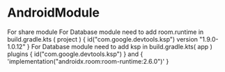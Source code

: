 # AndroidModule

For share module
For Database module need to add room.runtime in build.gradle.kts ( project )
{
id("com.google.devtools.ksp") version "1.9.0-1.0.12"
}
For Database module need to add ksp in build.gradle.kts( app )
plugins {
id("com.google.devtools.ksp")
}
and
{
'implementation("androidx.room:room-runtime:2.6.0")'
}
